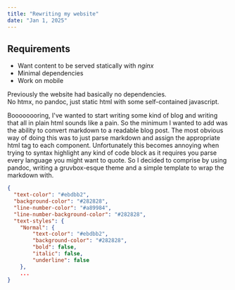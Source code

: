 ```yaml
---
title: "Rewriting my website"
date: "Jan 1, 2025"
---
```


## Requirements

* Want content to be served statically with *nginx*
* Minimal dependencies
* Work on mobile

Previously the website had basically no dependencies.\
No htmx, no pandoc, just static html with some self-contained javascript.

Boooooooring, I've wanted to start writing some kind of blog and 
writing that all in plain html sounds like a pain. So the minimum I wanted
to add was the ability to convert markdown to a readable blog post.
The most obvious way of doing this was to just parse markdown and assign
the appropriate html tag to each component. Unfortunately this becomes annoying
when trying to syntax highlight any kind of code block as it requires you parse
every language you might want to quote. So I decided to comprise by using pandoc, 
writing a gruvbox-esque theme and a simple template to wrap the markdown with.

```json
{
  "text-color": "#ebdbb2",
  "background-color": "#282828",
  "line-number-color": "#a89984",
  "line-number-background-color": "#282828",
  "text-styles": {
    "Normal": {
        "text-color": "#ebdbb2",
        "background-color": "#282828",
        "bold": false,
        "italic": false,
        "underline": false
    },
    ...
}
```
